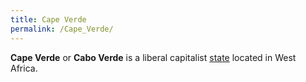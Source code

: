 ```yaml
---
title: Cape Verde
permalink: /Cape_Verde/
---
```


**Cape Verde** or **Cabo Verde** is a liberal capitalist
[state](List_of_States "wikilink") located in West Africa.